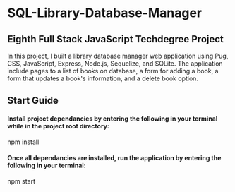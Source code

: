 # SQL-Library-Database-Manager
 <h2>Eighth Full Stack JavaScript Techdegree Project</h2>

In this project, I built a library database manager web application using Pug, CSS, JavaScript, Express, Node.js, Sequelize, and SQLite. The application include pages to a list of books on database, a form for adding a book, a form that updates a book's information, and a delete book option.

<h2> Start Guide </h2>

<h4>Install project dependancies by entering the following in your terminal while in the project root directory:</h4>
 npm install
 
 <h4>Once all dependancies are installed, run the application by entering the following in your terminal:</h4>
 npm start
 

